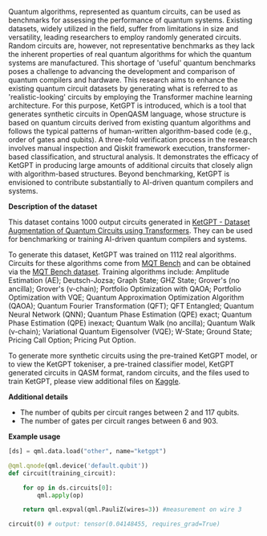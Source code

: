 Quantum algorithms, represented as quantum circuits, can be used as benchmarks for assessing the performance of quantum systems.
Existing datasets, widely utilized in the field, suffer from limitations in size and versatility, leading researchers to employ randomly generated circuits.
Random circuits are, however, not representative benchmarks as they lack the inherent properties of real quantum algorithms for which the quantum systems are manufactured.
This shortage of 'useful' quantum benchmarks poses a challenge to advancing the development and comparison of quantum compilers and hardware.
This research aims to enhance the existing quantum circuit datasets by generating what is referred to as 'realistic-looking' circuits by employing the Transformer machine learning architecture.
For this purpose, KetGPT is introduced, which is a tool that generates synthetic circuits in OpenQASM language, whose structure is based on quantum circuits derived from existing quantum algorithms and follows the typical patterns of human-written algorithm-based code (e.g., order of gates and qubits).
A three-fold verification process in the research involves manual inspection and Qiskit framework execution, transformer-based classification, and structural analysis.
It demonstrates the efficacy of KetGPT in producing large amounts of additional circuits that closely align with algorithm-based structures.
Beyond benchmarking, KetGPT is envisioned to contribute substantially to AI-driven quantum compilers and systems.

**Description of the dataset**

This dataset contains 1000 output circuits generated in [KetGPT - Dataset Augmentation of Quantum Circuits using Transformers](https://arxiv.org/abs/2402.13352).
They can be used for benchmarking or training AI-driven quantum compilers and systems.

To generate this dataset, KetGPT was trained on 1112 real algorithms.
Circuits for these algorithms come from [MQT Bench](https://www.cda.cit.tum.de/mqtbench/) and can be obtained via the [MQT Bench dataset](https://pennylane.ai/datasets/other/mqt-bench).
Training algorithms include: Amplitude Estimation (AE); Deutsch-Jozsa; Graph State; GHZ State; Grover's (no ancilla); Grover's (v-chain);
Portfolio Optimization with QAOA; Portfolio Optimization with VQE; Quantum Approximation Optimization Algorithm (QAOA);
Quantum Fourier Transformation (QFT); QFT Entangled; Quantum Neural Network (QNN); Quantum Phase Estimation (QPE) exact;
Quantum Phase Estimation (QPE) inexact; Quantum Walk (no ancilla); Quantum Walk (v-chain); Variational Quantum Eigensolver (VQE);
W-State; Ground State; Pricing Call Option; Pricing Put Option.

To generate more synthetic circuits using the pre-trained KetGPT model, or to view the KetGPT tokeniser, a pre-trained classifier model,
KetGPT generated circuits in QASM format, random circuits, and the files used to train KetGPT,
please view additional files on [Kaggle](https://www.kaggle.com/datasets/boranapak/ketgpt-data/).

**Additional details**

- The number of qubits per circuit ranges between 2 and 117 qubits.
- The number of gates per circuit ranges between 6 and 903.

**Example usage**

```python
[ds] = qml.data.load("other", name="ketgpt")

@qml.qnode(qml.device('default.qubit'))
def circuit(training_circuit):

    for op in ds.circuits[0]:
        qml.apply(op)

    return qml.expval(qml.PauliZ(wires=3)) #measurement on wire 3

circuit(0) # output: tensor(0.04148455, requires_grad=True)
```
